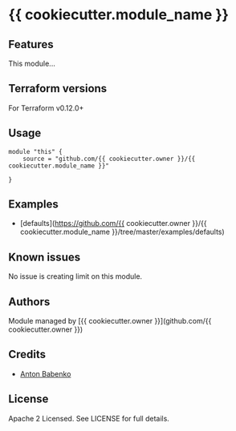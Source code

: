 # {{ cookiecutter.module_name }}

## Features

This module...

## Terraform versions

For Terraform v0.12.0+

## Usage

```
module "this" {
    source = "github.com/{{ cookiecutter.owner }}/{{ cookiecutter.module_name }}"

}
```

## Examples

- [defaults](https://github.com/{{ cookiecutter.owner }}/{{ cookiecutter.module_name }}/tree/master/examples/defaults)

## Known issues
No issue is creating limit on this module.

<!-- BEGINNING OF PRE-COMMIT-TERRAFORM DOCS HOOK -->

<!-- END OF PRE-COMMIT-TERRAFORM DOCS HOOK -->

## Authors

Module managed by [{{ cookiecutter.owner }}](github.com/{{ cookiecutter.owner }})

## Credits

- [Anton Babenko](https://github.com/antonbabenko)

## License

Apache 2 Licensed. See LICENSE for full details.